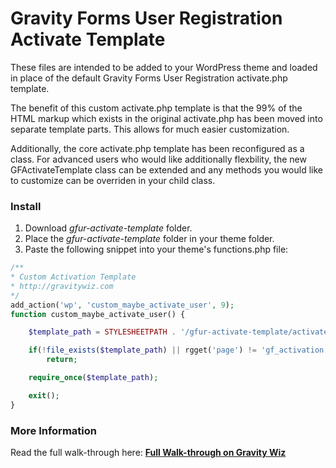 Gravity Forms User Registration Activate Template
=================================================

These files are intended to be added to your WordPress theme and loaded in place of the default Gravity Forms User Registration activate.php template.

The benefit of this custom activate.php template is that the 99% of the HTML markup which exists in the original activate.php has been moved into separate template parts. This allows for much easier customization. 

Additionally, the core activate.php template has been reconfigured as a class. For advanced users who would like additionally flexbility, the new GFActivateTemplate class can be extended and any methods you would like to customize can be overriden in your child class.

### Install

1. Download *gfur-activate-template* folder.
2. Place the *gfur-activate-template* folder in your theme folder.
3. Paste the following snippet into your theme's functions.php file:
```php
/**
* Custom Activation Template
* http://gravitywiz.com
*/
add_action('wp', 'custom_maybe_activate_user', 9);
function custom_maybe_activate_user() {

    $template_path = STYLESHEETPATH . '/gfur-activate-template/activate.php';

    if(!file_exists($template_path) || rgget('page') != 'gf_activation')
	    return;

    require_once($template_path);

    exit();
}
```

### More Information

Read the full walk-through here: **[Full Walk-through on Gravity Wiz](http://gravitywiz.com/2013/02/13/customizing-gravity-forms-user-registration-activation-page)**
